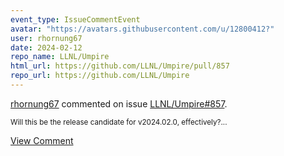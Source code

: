 ```yaml
---
event_type: IssueCommentEvent
avatar: "https://avatars.githubusercontent.com/u/12800412?"
user: rhornung67
date: 2024-02-12
repo_name: LLNL/Umpire
html_url: https://github.com/LLNL/Umpire/pull/857
repo_url: https://github.com/LLNL/Umpire
---
```


<a href='https://github.com/rhornung67' target='_blank'>rhornung67</a> commented on issue <a href='https://github.com/LLNL/Umpire/pull/857' target='_blank'>LLNL/Umpire#857</a>.

<small>Will this be the release candidate for v2024.02.0, effectively?...</small>

<a href='https://github.com/LLNL/Umpire/pull/857' target='_blank'>View Comment</a>